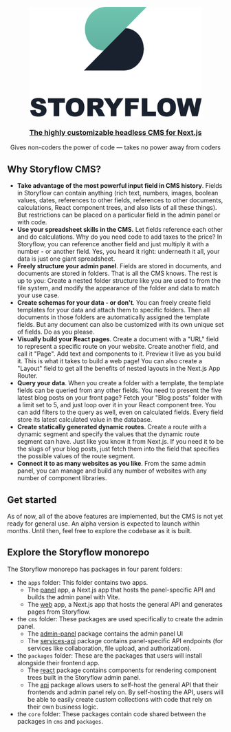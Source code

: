 <p align="center">
  <a href="https://nextjs.org">
    <picture>
      <source media="(prefers-color-scheme: dark)" srcset="https://raw.githubusercontent.com/mrvase/storyflow/main/assets/logo.png">
      <img src="https://raw.githubusercontent.com/mrvase/storyflow/main/assets/logo.png" height="256">
    </picture>
    <h3 align="center">The highly customizable headless CMS for Next.js</h3>
  </a>
</p>

<p align="center">
  Gives non-coders the power of code — takes no power away from coders
</p>

## Why Storyflow CMS?

- **Take advantage of the most powerful input field in CMS history**. Fields in Storyflow can contain anything (rich text, numbers, images, boolean values, dates, references to other fields, references to other documents, calculations, React component trees, and also lists of all these things). But restrictions can be placed on a particular field in the admin panel or with code.
- **Use your spreadsheet skills in the CMS.** Let fields reference each other and do calculations. Why do you need code to add taxes to the price? In Storyflow, you can reference another field and just multiply it with a number - or another field. Yes, you heard it right: underneath it all, your data is just one giant spreadsheet.
- **Freely structure your admin panel**. Fields are stored in documents, and documents are stored in folders. That is all the CMS knows. The rest is up to you: Create a nested folder structure like you are used to from the file system, and modify the appearance of the folder and data to match your use case.
- **Create schemas for your data - or don't**. You can freely create field templates for your data and attach them to specific folders. Then all documents in those folders are automatically assigned the template fields. But any document can also be customized with its own unique set of fields. Do as you please.
- **Visually build your React pages**. Create a document with a "URL" field to represent a specific route on your website. Create another field, and call it "Page". Add text and components to it. Preview it live as you build it. This is what it takes to build a web page! You can also create a "Layout" field to get all the benefits of nested layouts in the Next.js App Router.
- **Query your data**. When you create a folder with a template, the template fields can be queried from any other fields. You need to present the five latest blog posts on your front page? Fetch your "Blog posts" folder with a limit set to 5, and just loop over it in your React component tree. You can add filters to the query as well, even on calculated fields. Every field store its latest calculated value in the database.
- **Create statically generated dynamic routes**. Create a route with a dynamic segment and specify the values that the dynamic route segment can have. Just like you know it from Next.js. If you need it to be the slugs of your blog posts, just fetch them into the field that specifies the possible values of the route segment.
- **Connect it to as many websites as you like**. From the same admin panel, you can manage and build any number of websites with any number of component libraries.

## Get started

As of now, all of the above features are implemented, but the CMS is not yet ready for general use. An alpha version is expected to launch within months. Until then, feel free to explore the codebase as it is built.

## Explore the Storyflow monorepo

The Storyflow monorepo has packages in four parent folders:

- the `apps` folder: This folder contains two apps.
  - The [panel](https://github.com/mrvase/storyflow/tree/main/apps/panel) app, a Next.js app that hosts the panel-specific API and builds the admin panel with Vite.
  - The [web](https://github.com/mrvase/storyflow/tree/main/apps/web) app, a Next.js app that hosts the general API and generates pages from Storyflow.
- the `cms` folder: These packages are used specifically to create the admin panel.
  - The [admin-panel](https://github.com/mrvase/storyflow/tree/main/cms/admin-panel) package contains the admin panel UI
  - The [services-api](https://github.com/mrvase/storyflow/tree/main/cms/services-api) package contains panel-specific API endpoints (for services like collaboration, file upload, and authorization).
- the `packages` folder: These are the packages that users will install alongside their frontend app.
  - The [react](https://github.com/mrvase/storyflow/tree/main/packages/react) package contains components for rendering component trees built in the Storyflow admin panel.
  - The [api](https://github.com/mrvase/storyflow/tree/main/packages/api) package allows users to self-host the general API that their frontends and admin panel rely on. By self-hosting the API, users will be able to easily create custom collections with code that rely on their own business logic.
- the `core` folder: These packages contain code shared between the packages in `cms` and `packages`.
